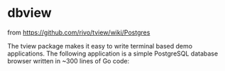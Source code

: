 # dbview

from https://github.com/rivo/tview/wiki/Postgres

The tview package makes it easy to write terminal based demo applications. The following application is a simple PostgreSQL database browser written in ~300 lines of Go code:

